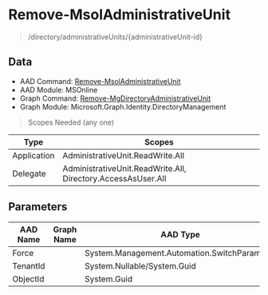 # Remove-MsolAdministrativeUnit

> /directory/administrativeUnits/{administrativeUnit-id}

## Data

+ AAD Command: [Remove-MsolAdministrativeUnit](https://docs.microsoft.com/en-us/powershell/module/MSOnline/Remove-MsolAdministrativeUnit)
+ AAD Module: MSOnline
+ Graph Command: [Remove-MgDirectoryAdministrativeUnit](https://docs.microsoft.com/en-us/powershell/module/Microsoft.Graph.Identity.DirectoryManagement/Remove-MgDirectoryAdministrativeUnit)
+ Graph Module: Microsoft.Graph.Identity.DirectoryManagement

> Scopes Needed (any one)

|Type|Scopes|
|---|---|
|Application|AdministrativeUnit.ReadWrite.All|
|Delegate|AdministrativeUnit.ReadWrite.All, Directory.AccessAsUser.All|

## Parameters

|AAD Name|Graph Name|AAD Type|Graph Type|Infos|
|---|---|---|---|---|
|Force||System.Management.Automation.SwitchParameter|||
|TenantId||System.Nullable/System.Guid|||
|ObjectId||System.Guid|||

